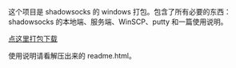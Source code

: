 这个项目是 shadowsocks 的 windows 打包。包含了所有必要的东西：shadowsocks 的本地端、服务端、WinSCP、putty 和一篇使用说明。

[点这里打包下载](https://github.com/downloads/clowwindy/shadowsocks-win32pack/shadowsocks.7z)

使用说明请看解压出来的 readme.html。
